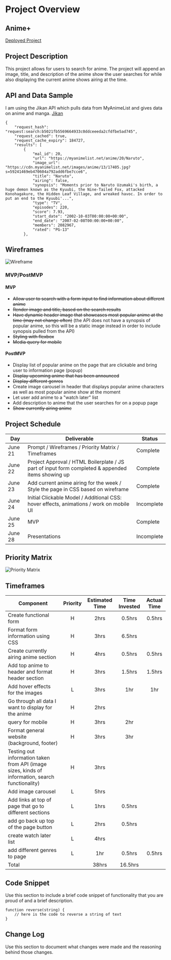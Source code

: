 # Project Overview

## Anime+

[Deployed Project](URL)

## Project Description

This project allows for users to search for anime. The project will append an image, title, and description of the anime show the user searches for while also displaying the current anime shows airing at the time.

## API and Data Sample

I am using the Jikan API which pulls data from MyAnimeList and gives data on anime and manga. [Jikan](https://jikan.docs.apiary.io/#)


```
{
    "request_hash": "request:search:b5021fb5569664933c0ddceeeda2cfdfbe5ad745",
    "request_cached": true,
    "request_cache_expiry": 184727,
    "results": [
        {
            "mal_id": 20,
            "url": "https://myanimelist.net/anime/20/Naruto",
            "image_url": "https://cdn.myanimelist.net/images/anime/13/17405.jpg?s=59241469eb470604a792add6fbe7cce6",
            "title": "Naruto",
            "airing": false,
            "synopsis": "Moments prior to Naruto Uzumaki's birth, a huge demon known as the Kyuubi, the Nine-Tailed Fox, attacked Konohagakure, the Hidden Leaf Village, and wreaked havoc. In order to put an end to the Kyuubi'...",
            "type": "TV",
            "episodes": 220,
            "score": 7.93,
            "start_date": "2002-10-03T00:00:00+00:00",
            "end_date": "2007-02-08T00:00:00+00:00",
            "members": 2082967,
            "rated": "PG-13"
        },
```

## Wireframes

![Wireframe](https://i.imgur.com/JouFioF.png)

### MVP/PostMVP

#### MVP 

- ~~Allow user to search with a form input to find information about different anime~~
- ~~Render image and title, based on the search results~~
- ~~Have dynamic header image that showcases most popular anime at the time (may not change often)~~ (the API does not have a synopsis of popular anime, so this will be a static image instead in order to include synopsis pulled from the API)
- ~~Styling with flexbox~~
- ~~Media query for mobile~~


#### PostMVP  

- Display list of popular anime on the page that are clickable and bring user to information page (popup)
- ~~Display upcoming anime that has been announced~~
- ~~Display different genres~~
- Create image carousel in header that displays popular anime characters as well as most popular anime show at the moment
- Let user add anime to a "watch later" list
- Add description to anime that the user searches for on a popup page
- ~~Show currently airing anime~~

## Project Schedule

|  Day | Deliverable | Status
|---|---| ---|
|June 21| Prompt / Wireframes / Priority Matrix / Timeframes | Complete
|June 22| Project Approval / HTML Boilerplate / JS part of input form completed & appended items showing up | Complete
|June 23| Add current anime airing for the week / Style the page in CSS based on wireframe | Complete
|June 24| Initial Clickable Model / Additional CSS: hover effects,  animations / work on mobile UI  | Incomplete
|June 25| MVP | Complete
|June 28| Presentations | Incomplete

## Priority Matrix

![Priority Matrix](https://i.imgur.com/CQXfcIZ.png)

## Timeframes

| Component | Priority | Estimated Time | Time Invested | Actual Time |
| --- | :---: |  :---: | :---: | :---: |
| Create functional form | H |2hrs| 0.5hrs | 0.5hrs |
| Format form information using CSS | H | 3hrs| 6.5hrs | |
| Create currently airing anime section | H | 4hrs| 0.5hrs | 0.5hrs |
| Add top anime to header and format header section | H | 3hrs| 1.5hrs | 1.5hrs |
| Add hover effects for the images | L | 3hrs| 1hr | 1hr |
| Go through all data I want to display for the anime | H | 2hrs| |  |
| query for mobile | H | 3hrs| 2hr |  |
| Format general website (background, footer) | H | 3hrs| 3hr |  |
| Testing out information taken from API (image sizes, kinds of information, search functionality) | H | 3hrs|  |  |
| Add image carousel | L | 5hrs|  |  |
| Add links at top of page that go to different sections | L | 1hrs| 0.5hrs |  |
| add go back up top of the page button | L | 2hrs| 0.5hrs |  |
| create watch later list | L | 4hrs|  |  |
| add different genres to page | L | 1hr| 0.5hrs | 0.5hrs |
| Total |  | 38hrs| 16.5hrs |  |

## Code Snippet

Use this section to include a brief code snippet of functionality that you are proud of and a brief description.  

```
function reverse(string) {
	// here is the code to reverse a string of text
}
```

## Change Log
 Use this section to document what changes were made and the reasoning behind those changes.  
